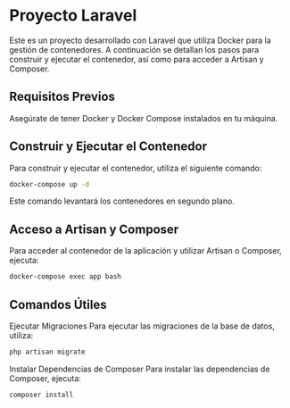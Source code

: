 # Proyecto Laravel

Este es un proyecto desarrollado con Laravel que utiliza Docker para la gestión de contenedores. A continuación se detallan los pasos para construir y ejecutar el contenedor, así como para acceder a Artisan y Composer.

## Requisitos Previos

Asegúrate de tener Docker y Docker Compose instalados en tu máquina. 

## Construir y Ejecutar el Contenedor

Para construir y ejecutar el contenedor, utiliza el siguiente comando:

```bash
docker-compose up -d
```

Este comando levantará los contenedores en segundo plano.

## Acceso a Artisan y Composer
Para acceder al contenedor de la aplicación y utilizar Artisan o Composer, ejecuta:

```bash
docker-compose exec app bash
```


## Comandos Útiles
Ejecutar Migraciones
Para ejecutar las migraciones de la base de datos, utiliza:

```bash
php artisan migrate
```

Instalar Dependencias de Composer
Para instalar las dependencias de Composer, ejecuta:

```bash
composer install
```